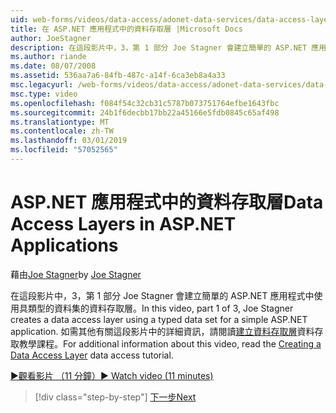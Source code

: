 ```yaml
---
uid: web-forms/videos/data-access/adonet-data-services/data-access-layers-in-aspnet-applications
title: 在 ASP.NET 應用程式中的資料存取層 |Microsoft Docs
author: JoeStagner
description: 在這段影片中，3，第 1 部分 Joe Stagner 會建立簡單的 ASP.NET 應用程式中使用具類型的資料集的資料存取層。 如需詳細資訊...
ms.author: riande
ms.date: 08/07/2008
ms.assetid: 536aa7a6-84fb-487c-a14f-6ca3eb8a4a33
msc.legacyurl: /web-forms/videos/data-access/adonet-data-services/data-access-layers-in-aspnet-applications
msc.type: video
ms.openlocfilehash: f084f54c32cb31c5787b073751764efbe1643fbc
ms.sourcegitcommit: 24b1f6decbb17bb22a45166e5fdb0845c65af498
ms.translationtype: MT
ms.contentlocale: zh-TW
ms.lasthandoff: 03/01/2019
ms.locfileid: "57052565"
---
```

<a name="data-access-layers-in-aspnet-applications"></a><span data-ttu-id="18ca5-104">ASP.NET 應用程式中的資料存取層</span><span class="sxs-lookup"><span data-stu-id="18ca5-104">Data Access Layers in ASP.NET Applications</span></span>
====================
<span data-ttu-id="18ca5-105">藉由[Joe Stagner](https://github.com/JoeStagner)</span><span class="sxs-lookup"><span data-stu-id="18ca5-105">by [Joe Stagner](https://github.com/JoeStagner)</span></span>

<span data-ttu-id="18ca5-106">在這段影片中，3，第 1 部分 Joe Stagner 會建立簡單的 ASP.NET 應用程式中使用具類型的資料集的資料存取層。</span><span class="sxs-lookup"><span data-stu-id="18ca5-106">In this video, part 1 of 3, Joe Stagner creates a data access layer using a typed data set for a simple ASP.NET application.</span></span> <span data-ttu-id="18ca5-107">如需其他有關這段影片中的詳細資訊，請閱讀[建立資料存取層](../../../overview/data-access/introduction/creating-a-data-access-layer-vb.md)資料存取教學課程。</span><span class="sxs-lookup"><span data-stu-id="18ca5-107">For additional information about this video, read the [Creating a Data Access Layer](../../../overview/data-access/introduction/creating-a-data-access-layer-vb.md) data access tutorial.</span></span>

[<span data-ttu-id="18ca5-108">&#9654;觀看影片 （11 分鐘）</span><span class="sxs-lookup"><span data-stu-id="18ca5-108">&#9654; Watch video (11 minutes)</span></span>](https://channel9.msdn.com/Blogs/ASP-NET-Site-Videos/data-access-layers-in-aspnet-applications)

> [!div class="step-by-step"]
> [<span data-ttu-id="18ca5-109">下一步</span><span class="sxs-lookup"><span data-stu-id="18ca5-109">Next</span></span>](how-to-manually-bind-a-dataset-to-a-datagrid.md)
